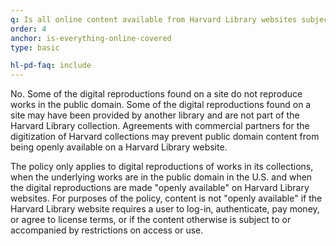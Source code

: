 ```yaml
---
q: Is all online content available from Harvard Library websites subject to the policy?
order: 4
anchor: is-everything-online-covered
type: basic

hl-pd-faq: include
---
```

No. Some of the digital reproductions found on a site do not reproduce works in the public domain. Some of the digital reproductions found on a site may have been provided by another library and are not part of the Harvard Library collection. Agreements with commercial partners for the digitization of Harvard collections may prevent public domain content from being openly available on a Harvard Library website.

The policy only applies to digital reproductions of works in its collections, when the underlying works are in the public domain in the U.S. and when the digital reproductions are made "openly available" on Harvard Library websites. For purposes of the policy, content is not "openly available" if the Harvard Library website requires a user to log-in, authenticate, pay money, or agree to license terms, or if the content otherwise is subject to or accompanied by restrictions on access or use.
